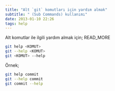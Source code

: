 ```yaml
---
title: "Alt `git` komutları için yardım almak"
subtitle: " (Sub Commands) kullanımı"
date: 2013-01-10 22:26
tags: help
---
```

Alt komutlar ile ilgili yardım almak için;
READ_MORE

```bash
git help <KOMUT>
git --help <KOMUT>
git <KOMUT> --help
```
Örnek;

```bash
git help commit
git --help commit
git commit --help
```
